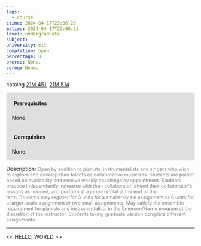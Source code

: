 ```yaml
---
tags:
  - course
ctime: 2024-04-17T23:06:23
mstime: 2024-04-17T23:06:23
level: undergraduate
subject: 
university: mit
completion: open
percentage: 0
prereq: None.
coreq: None.
---
```


catalog [21M.451](http://student.mit.edu/catalog/m21Ma.html#21M.451), [21M.514](http://student.mit.edu/catalog/m21Ma.html#21M.514)

<span style="display: block; padding: 15px; background-color: rgb(100, 100, 100, 0.2);"><font id="m_prereq2557_0" style="display: block; font-family: Arial, sans-serif; font-weight: bold; padding: 5px">Prerequisites</font><br><span id="prereq2557_0">None.</span></span>
<span style="display: block; padding: 15px; background-color: rgb(100, 100, 100, 0.2);"><font id="m_coreq2557_0" style="display: block; font-family: Arial, sans-serif; font-weight: bold; padding: 5px">Corequisites</font><br><span id="coreq2557_0">None.</span></span>

<font style="">Description:</font>
<font style="color: grey; font-size: 0.8rem;">Open by audition to pianists, instrumentalists and singers who wish to explore and develop their talents as collaborative musicians. Students are paired based on availability and receive weekly coachings by appointment. Students practice independently, rehearse with their collaborator, attend their collaborator's lessons as needed, and perform at a juried recital at the end of the term. Students may register for 3 units for a smaller-scale assignment or 6 units for a larger-scale assignment or two small assignments. May satisfy the ensemble requirement for pianists and instrumentalists in the Emerson/Harris program at the discretion of the instructor. Students taking graduate version complete different assignments.</font>



---

<< HELLO, WORLD >>
